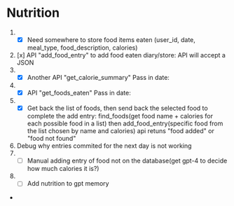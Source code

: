 # Nutrition



1. - [x] Need somewhere to store food items eaten (user_id, date, meal_type, food_description, calories)
2.  [x] API "add_food_entry" to add food eaten diary/store: API will accept a JSON 
3. - [x]  Another API "get_calorie_summary" Pass in date:
4. - [x]  API "get_foods_eaten" Pass in date:
6. - [x] Get back the list of foods, then send back the selected food to complete the add entry: find_foods(get food name + calories for each possible food in a list) then add_food_entry(specific food from the list chosen by name and calories) api retuns "food added" or "food not found"
7. Debug why entries commited for the next day is not working
8. - [ ] Manual adding entry of food not on the database(get gpt-4 to decide how much calories it is?)
9. - [ ]  Add nutrition to gpt memory
- 

